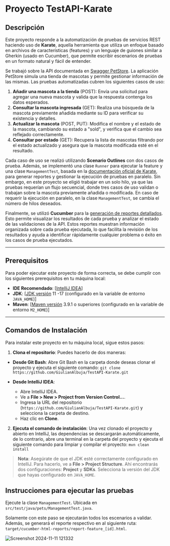 
# Proyecto TestAPI-Karate

## Descripción
Este proyecto responde a la automatización de pruebas de servicios REST haciendo uso de  **Karate**, aquella herramienta que utiliza un enfoque basado en archivos de características (features) y un lenguaje de guiones similar a Gherkin (usado en Cucumber), que permite escribir escenarios de pruebas en un formato natural y fácil de entender. 

Se trabajó sobre la API documentada en [Swagger PetStore](https://petstore.swagger.io/). La aplicación PetStore simula una tienda de mascotas y permite gestionar información de las mismas. Las pruebas automatizadas cubren los siguientes casos de uso: 

1. **Añadir una mascota a la tienda** (POST): Envía una solicitud para agregar una nueva mascota y valida que la respuesta contenga los datos esperados. 
2. **Consultar la mascota ingresada** (GET): Realiza una búsqueda de la mascota previamente añadida mediante su ID para verificar su existencia y detalles. 
3. **Actualizar la mascota** (POST, PUT): Modifica el nombre y el estado de la mascota, cambiando su estado a "sold", y verifica que el cambio sea reflejado correctamente. 
4. **Consultar por estado** (GET): Recupera la lista de mascotas filtrando por el estado actualizado y asegura que la mascota modificada esté en el resultado. 

Cada caso de uso se realizó utilizando **Scenario Outlines** con dos casos de prueba. Además, se implementó una clase  `Runner` para ejecutar la feature y una clase `ManagementTest`, basada en la [documentación oficial de Karate](https://karatelabs.github.io/karate/), para generar reportes y gestionar la ejecución de pruebas en paralelo. Sin embargo, en este proyecto se eligió trabajar en un solo hilo, ya que las pruebas requerían un flujo secuencial, donde tres casos de uso validan o trabajan sobre la mascota previamente añadida o modificada. En caso de requerir la ejecución en paralelo, en la clase `ManagementTest`, se cambia el número de hilos deseados.

Finalmente, se utilizó **Cucumber** para la [generación de reportes detallados](https://karatelabs.github.io/karate/karate-demo/). Esto permite visualizar los resultados de cada prueba y analizar el estado de las validaciones de la API. Estos reportes muestran información organizada sobre cada prueba ejecutada, lo que facilita la revisión de los resultados y ayuda a identificar rápidamente cualquier problema o éxito en los casos de prueba ejecutados.

---

## Prerequisitos

Para poder ejecutar este proyecto de forma correcta, se debe cumplir con los siguientes prerequisitos en tu máquina local:

- **IDE Recomendado**: [[IntelliJ IDEA](https://www.jetbrains.com/idea/download/?section=windows)]
- **JDK**: [[JDK versión](https://docs.aws.amazon.com/corretto/) 11 -17 (configurado en la variable de entorno `JAVA_HOME`)] 
- **Maven**: [[Maven versión](https://maven.apache.org/download.cgi) 3.9.1 o superiores (configurado en la variable de entorno `M2_HOME`)]


---

## Comandos de Instalación


Para instalar este proyecto en tu máquina local, sigue estos pasos: 
1. **Clona el repositorio**: Puedes hacerlo de dos maneras: 
- **Desde Git Bash**: Abre Git Bash en la carpeta donde deseas clonar el proyecto y ejecuta el siguiente comando: ```git clone https://github.com/GiulianAlbuja/TestAPI-Karate.git``` 

- **Desde IntelliJ IDEA**: 
	- Abre IntelliJ IDEA. 
	- Ve a **File > New > Project from Version Control...**. 
	- Ingresa la URL del repositorio (`https://github.com/GiulianAlbuja/TestAPI-Karate.git`) y selecciona la carpeta de destino.
	 - Haz clic en **Clone**. 

2. **Ejecuta el comando de instalación**: Una vez clonado el proyecto y abierto en IntelliJ, las dependencias se descargarán automáticamente, de lo contrario, abre una terminal en la carpeta del proyecto y ejecuta el siguiente comando para limpiar y compilar el proyecto: `mvn clean install`

> **Nota**: Asegúrate de que el JDK esté correctamente configurado en IntelliJ. Para hacerlo, ve a **File > Project Structure**. Ahí encontrarás dos configuraciones: **Project** y **SDKs**. Selecciona la versión del JDK que hayas configurado en `JAVA_HOME`.
>

## Instrucciones para ejecutar las pruebas

Ejecute la clase `ManagementTest`. Ubicada en `src/test/java/pets/ManagementTest.java`.

Solamente con este paso se ejecutarán todos los escenarios a validar. Además, se generará el reporte respectivo en al siguiente ruta:  `target/cucumber-html-reports/report-feature_[id].html`.


![Screenshot 2024-11-11 121332](https://github.com/user-attachments/assets/c6300e29-1729-47e1-a5fa-c55fb8667268)

